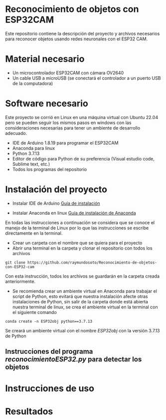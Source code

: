 # Reconocimiento de objetos con ESP32CAM
 Este repositorio contiene la descripción del proyecto y archivos necesarios para reconocer objetos usando redes neuronales con el ESP32 CAM.


# Material necesario

- Un microcontrolador ESP32CAM con cámara OV2640
- Un cable USB a microUSB (se conectará el controlador a un puerto USB de la computadora)

# Software necesario 

Este proyecto se corrió en Linux en una máquina virtual con Ubuntu 22.04 pero se pueden seguir los mismos pasos en windows con las consideraciones necesarias para tener un ambiente de desarrollo adecuado.

- IDE de Arduino 1.8.19 para programar el ESP32CAM
- Anaconda para linux 
- Python 3.7.13
- Editor de código para Python de su preferencia (Visual estudio code, Sublime text, etc.)
- Todos los programas del repositorio 

# Instalación del proyecto

- Instalar IDE de Arduino [Guía de instalación](https://ubunlog.com/arduino-ide-entorno-desarrollo-para-trabajar-con-arduino/?utm_source=dlvr.it&utm_medium=twitter)

- Instalar Anaconda en linux [Guía de instalación de Anaconda](https://noviello.it/es/como-instalar-anaconda-en-ubuntu-22-04/)

En todas las instrucciones a continuación se considera que se conoce el manejo de la terminal de Linux por lo que las instrucciones se escribe directamente en la terminal. 

- Crear un carpeta con el nombre que se quiera para el proyecto
- Abrir una terminal en la carpeta y clonar el repositorio con todos los archivos

`git clone https://github.com/raymundosoto/Reconocimiento-de-objetos-con-ESP32-cam`

Con esta instrucción, todos los archivos se guardarán en la carpeta creada anteriormente.

- Se recomienda crear un ambiente virtual en Anaconda para trabajar el script de Python, esto evitará que nuestra instalación afecte otras instalaciones de Python, sin salir de la carpeta donde está abierta nuestra terminal de linux, se crea el ambiente virtual en la terminal con el siguiente comando

`conda create -n ESP32obj python==3.7.13`

Se creará un ambiente virtual con el nombre *ESP32obj* con la versión 3.7.13 de Python



## Instrucciones del programa _reconocimientoESP32.py_ para detectar los objetos

# Instrucciones de uso

# Resultados
 